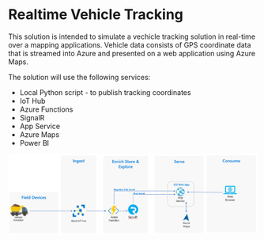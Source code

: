 # Realtime Vehicle Tracking

This solution is intended to simulate a vechicle tracking solution in real-time over a mapping applications.  Vehicle data consists of GPS coordinate data that is streamed into Azure and presented on a web application using Azure Maps.  

The solution will use the following services:
* Local Python script - to publish tracking coordinates
* IoT Hub
* Azure Functions
* SignalR
* App Service
* Azure Maps
* Power BI

<img src=https://github.com/tbecks/Realtime-Vehicle-Tracking/blob/main/docs/img/Realtime%20Vehicle%20Tracking%20Lab%20Architecture.png>
